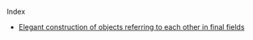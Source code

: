 Index
- [Elegant construction of objects referring to each other in final fields](posts/linked-objects.md)

